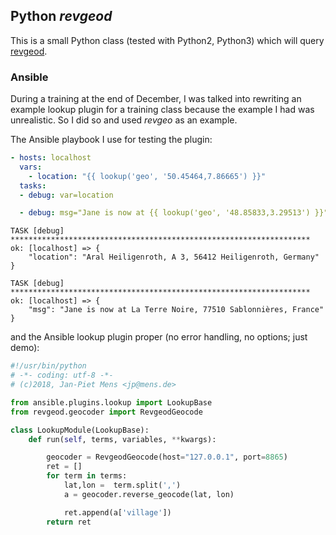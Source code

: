 ## Python _revgeod_

This is a small Python class (tested with Python2, Python3) which will query [revgeod](https://github.com/jpmens/revgeod).


### Ansible

During a training at the end of December, I was talked into rewriting an example lookup plugin for a training class because the example I had was unrealistic. So I did so and used _revgeo_ as an example.

The Ansible playbook I use for testing the plugin:

```yaml
- hosts: localhost
  vars:
    - location: "{{ lookup('geo', '50.45464,7.86665') }}"
  tasks:
  - debug: var=location

  - debug: msg="Jane is now at {{ lookup('geo', '48.85833,3.29513') }}"
```

```
TASK [debug] *******************************************************************
ok: [localhost] => {
    "location": "Aral Heiligenroth, A 3, 56412 Heiligenroth, Germany"
}

TASK [debug] *******************************************************************
ok: [localhost] => {
    "msg": "Jane is now at La Terre Noire, 77510 Sablonnières, France"
}
```

and the Ansible lookup plugin proper (no error handling, no options; just demo):

```python
#!/usr/bin/python
# -*- coding: utf-8 -*-
# (c)2018, Jan-Piet Mens <jp@mens.de>

from ansible.plugins.lookup import LookupBase
from revgeod.geocoder import RevgeodGeocode

class LookupModule(LookupBase):
    def run(self, terms, variables, **kwargs):

        geocoder = RevgeodGeocode(host="127.0.0.1", port=8865)
        ret = []
        for term in terms:
            lat,lon =  term.split(',')
            a = geocoder.reverse_geocode(lat, lon)

            ret.append(a['village'])
        return ret
```
